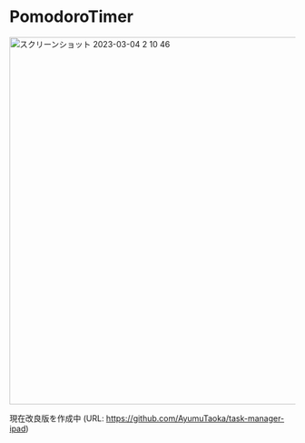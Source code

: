 # PomodoroTimer
<img width="646" alt="スクリーンショット 2023-03-04 2 10 46" src="https://user-images.githubusercontent.com/104242534/223043540-83cf0dad-3f95-48ca-bc28-45605e6d1c80.png">

現在改良版を作成中 (URL: https://github.com/AyumuTaoka/task-manager-ipad)
